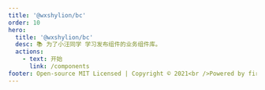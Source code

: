 ```yaml
---
title: '@wxshylion/bc'
order: 10
hero:
  title: '@wxshylion/bc'
  desc: 📚 为了小汪同学 学习发布组件的业务组件库。
  actions:
    - text: 开始
      link: /components
footer: Open-source MIT Licensed | Copyright © 2021<br />Powered by firesoon
---
```

